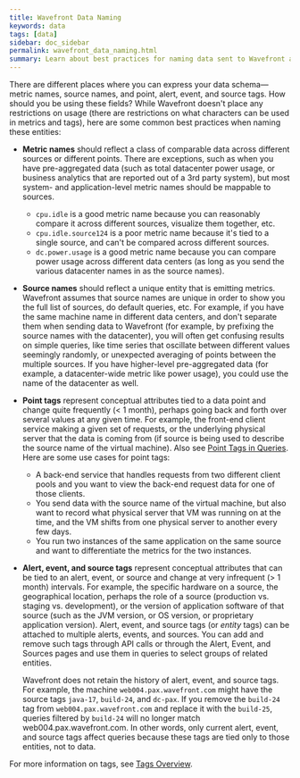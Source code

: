 ```yaml
---
title: Wavefront Data Naming
keywords: data
tags: [data]
sidebar: doc_sidebar
permalink: wavefront_data_naming.html
summary: Learn about best practices for naming data sent to Wavefront and naming Wavefront entities.
---
```

There are different places where you can express your data schema&mdash;metric names, source names, and point, alert, event, and source tags. How should you be using these fields? While Wavefront doesn't place any restrictions on usage (there are restrictions on what characters can be used in metrics and tags), here are some common best practices when naming these entities:

- **Metric names** should reflect a class of comparable data across different sources or different points. There are exceptions, such as when you have pre-aggregated data (such as total datacenter power usage, or business analytics that are reported out of a 3rd party system), but most system- and application-level metric names should be mappable to sources.
  - `cpu.idle` is a good metric name because you can reasonably compare it across different sources, visualize them together, etc.
  - `cpu.idle.source124` is a poor metric name because it's tied to a single source, and can't be compared across different sources.
  - `dc.power.usage` is a good metric name because you can compare power usage across different data centers (as long as you send the various datacenter names in as the source names).
- **Source names** should reflect a unique entity that is emitting metrics. Wavefront assumes that source names are unique in order to show you the full list of sources, do default queries, etc. For example, if you have the same machine name in different data centers, and don't separate them when sending data to Wavefront (for example, by prefixing the source names with the datacenter), you will often get confusing results on simple queries, like time series that oscillate between different values seemingly randomly, or unexpected averaging of points between the multiple sources. If you have higher-level pre-aggregated data (for example, a datacenter-wide metric like power usage), you could use the name of the datacenter as well.
- **Point tags** represent conceptual attributes tied to a data point and change quite frequently (< 1 month), perhaps going back and forth over several values at any given time. For example, the front-end client service making a given set of requests, or the underlying physical server that the data is coming from (if source is being used to describe the source name of the virtual machine). Also see [Point Tags in Queries](query_language_using_point_tags). Here are some use cases for point tags:
  - A back-end service that handles requests from two different client pools and you want to view the back-end request data for one of those clients.
  - You send data with the source name of the virtual machine, but also want to record what physical server that VM was running on at the time, and the VM shifts from one physical server to another every few days.
  - You run two instances of the same application on the same source and want to differentiate the metrics for the two instances.
- **Alert, event, and source tags** represent conceptual attributes that can be tied to an alert, event, or source and change at very infrequent (> 1 month) intervals. For example, the specific hardware on a source, the geographical location, perhaps the role of a source (production vs. staging vs. development), or the version of application software of that source (such as the JVM version, or OS version, or proprietary application version).  Alert, event, and source tags (or _entity_ tags) can be attached to multiple alerts, events, and sources.  You can add and remove such tags through API calls or through the Alert, Event, and Sources pages and use them in queries to select groups of related entities.

  Wavefront does not retain the history of alert, event, and source tags. For example, the machine `web004.pax.wavefront.com` might have the source tags `java-17`, `build-24`, and `dc-pax`. If you remove the `build-24` tag from `web004.pax.wavefront.com` and replace it with the `build-25`, queries filtered by `build-24` will no longer match web004.pax.wavefront.com. In other words, only current alert, event, and source tags affect queries because these tags are tied only to those entities, not to data.

For more information on tags, see [Tags Overview](tags_overview).
